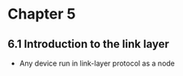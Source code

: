 # Chapter 5

## 6.1 Introduction to the link layer

- Any device run in link-layer protocol as a node
